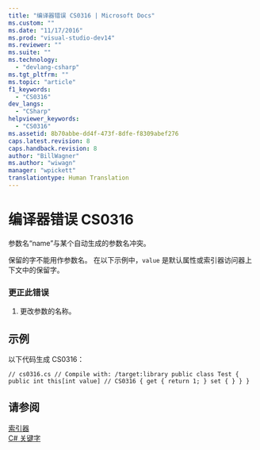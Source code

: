 ```yaml
---
title: "编译器错误 CS0316 | Microsoft Docs"
ms.custom: ""
ms.date: "11/17/2016"
ms.prod: "visual-studio-dev14"
ms.reviewer: ""
ms.suite: ""
ms.technology: 
  - "devlang-csharp"
ms.tgt_pltfrm: ""
ms.topic: "article"
f1_keywords: 
  - "CS0316"
dev_langs: 
  - "CSharp"
helpviewer_keywords: 
  - "CS0316"
ms.assetid: 8b70abbe-dd4f-473f-8dfe-f8309abef276
caps.latest.revision: 8
caps.handback.revision: 8
author: "BillWagner"
ms.author: "wiwagn"
manager: "wpickett"
translationtype: Human Translation
---
```

# 编译器错误 CS0316
参数名“name”与某个自动生成的参数名冲突。  
  
 保留的字不能用作参数名。 在以下示例中，`value` 是默认属性或索引器访问器上下文中的保留字。  
  
### 更正此错误  
  
1.  更改参数的名称。  
  
## 示例  
 以下代码生成 CS0316：  
  
```  
// cs0316.cs // Compile with: /target:library public class Test { public int this[int value] // CS0316 { get { return 1; } set { } } }  
```  
  
## 请参阅  
 [索引器](../../csharp/programming-guide/indexers/index.md)   
 [C\# 关键字](../../csharp/language-reference/keywords/index.md)